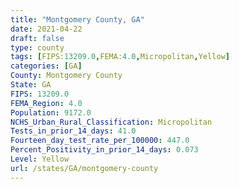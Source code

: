 ```yaml
---
title: "Montgomery County, GA"
date: 2021-04-22
draft: false
type: county
tags: [FIPS:13209.0,FEMA:4.0,Micropolitan,Yellow]
categories: [GA]
County: Montgomery County
State: GA
FIPS: 13209.0
FEMA_Region: 4.0
Population: 9172.0
NCHS_Urban_Rural_Classification: Micropolitan
Tests_in_prior_14_days: 41.0
Fourteen_day_test_rate_per_100000: 447.0
Percent_Positivity_in_prior_14_days: 0.073
Level: Yellow
url: /states/GA/montgomery-county
---
```



